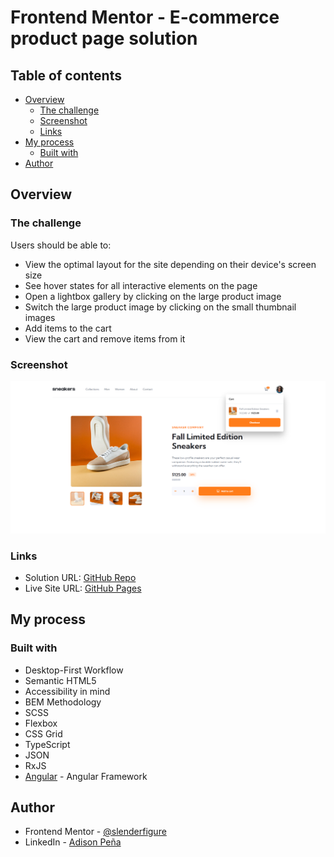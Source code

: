 # Frontend Mentor - E-commerce product page solution

## Table of contents

- [Overview](#overview)
  - [The challenge](#the-challenge)
  - [Screenshot](#screenshot)
  - [Links](#links)
- [My process](#my-process)
  - [Built with](#built-with)
- [Author](#author)

## Overview

### The challenge

Users should be able to:

- View the optimal layout for the site depending on their device's screen size
- See hover states for all interactive elements on the page
- Open a lightbox gallery by clicking on the large product image
- Switch the large product image by clicking on the small thumbnail images
- Add items to the cart
- View the cart and remove items from it

### Screenshot

![](./screenshot.png)

### Links

- Solution URL: [GitHub Repo](https://github.com/slenderfigure/frontend-mentor-challenge-1)
- Live Site URL: [GitHub Pages](https://slenderfigure.github.io/frontend-mentor-challenge-1/)

## My process

### Built with

- Desktop-First Workflow
- Semantic HTML5
- Accessibility in mind
- BEM Methodology
- SCSS
- Flexbox
- CSS Grid
- TypeScript
- JSON
- RxJS
- [Angular](https://angular.io/) - Angular Framework

## Author

- Frontend Mentor - [@slenderfigure](https://www.frontendmentor.io/profile/slenderfigure)
- LinkedIn - [Adison Peña](https://www.linkedin.com/in/adison-pe%C3%B1a-945b36218/)
